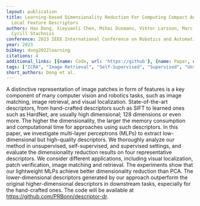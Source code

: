 ```yaml
---
layout: publication
title: Learning-based Dimensionality Reduction For Computing Compact And Effective
  Local Feature Descriptors
authors: Hao Dong, Xieyuanli Chen, Mihai Dusmanu, Viktor Larsson, Marc Pollefeys,
  Cyrill Stachniss
conference: 2023 IEEE International Conference on Robotics and Automation (ICRA)
year: 2023
bibkey: dong2022learning
citations: 4
additional_links: [{name: Code, url: 'https://github'}, {name: Paper, url: 'https://arxiv.org/abs/2209.13586'}]
tags: ["ICRA", "Image Retrieval", "Self-Supervised", "Supervised", "Unsupervised"]
short_authors: Dong et al.
---
```

A distinctive representation of image patches in form of features is a key
component of many computer vision and robotics tasks, such as image matching,
image retrieval, and visual localization. State-of-the-art descriptors, from
hand-crafted descriptors such as SIFT to learned ones such as HardNet, are
usually high dimensional; 128 dimensions or even more. The higher the
dimensionality, the larger the memory consumption and computational time for
approaches using such descriptors. In this paper, we investigate multi-layer
perceptrons (MLPs) to extract low-dimensional but high-quality descriptors. We
thoroughly analyze our method in unsupervised, self-supervised, and supervised
settings, and evaluate the dimensionality reduction results on four
representative descriptors. We consider different applications, including
visual localization, patch verification, image matching and retrieval. The
experiments show that our lightweight MLPs achieve better dimensionality
reduction than PCA. The lower-dimensional descriptors generated by our approach
outperform the original higher-dimensional descriptors in downstream tasks,
especially for the hand-crafted ones. The code will be available at
https://github.com/PRBonn/descriptor-dr.